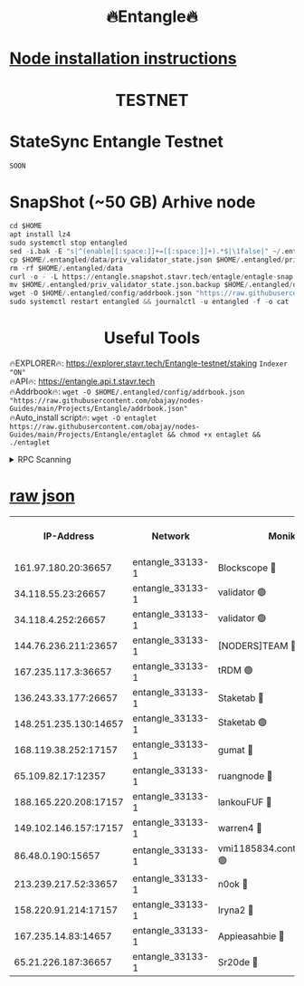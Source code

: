 <h1 align="center"> 🔥Entangle🔥</h1>

[Node installation instructions](https://github.com/obajay/nodes-Guides/tree/main/Projects/Entangle)
=

<h1 align="center"> TESTNET</h1>

# StateSync Entangle Testnet
```python
SOON
```
# SnapShot (~50 GB) Arhive node
```python
cd $HOME
apt install lz4
sudo systemctl stop entangled
sed -i.bak -E "s|^(enable[[:space:]]+=[[:space:]]+).*$|\1false|" ~/.entangled/config/config.toml
cp $HOME/.entangled/data/priv_validator_state.json $HOME/.entangled/priv_validator_state.json.backup
rm -rf $HOME/.entangled/data
curl -o - -L https://entangle.snapshot.stavr.tech/entagle/entagle-snap.tar.lz4 | lz4 -c -d - | tar -x -C $HOME/.entangled --strip-components 2
mv $HOME/.entangled/priv_validator_state.json.backup $HOME/.entangled/data/priv_validator_state.json
wget -O $HOME/.entangled/config/addrbook.json "https://raw.githubusercontent.com/obajay/nodes-Guides/main/Projects/Entangle/addrbook.json"
sudo systemctl restart entangled && journalctl -u entangled -f -o cat
```
 <h1 align="center"> Useful Tools</h1>
 
🔥EXPLORER🔥: https://explorer.stavr.tech/Entangle-testnet/staking        `Indexer "ON"` \
🔥API🔥:      https://entangle.api.t.stavr.tech \
🔥Addrbook🔥: ```wget -O $HOME/.entangled/config/addrbook.json "https://raw.githubusercontent.com/obajay/nodes-Guides/main/Projects/Entangle/addrbook.json"``` \
🔥Auto_install script🔥:  `wget -O entaglet https://raw.githubusercontent.com/obajay/nodes-Guides/main/Projects/Entangle/entaglet && chmod +x entaglet && ./entaglet`


<details>
<summary>RPC Scanning</summary>

<h2 align="center"> We scan nodes in real time every 4 hours. And we provide the final result of RPC endpoints.
We cannot influence the operation of these nodes in any way. </h2>


```python
If Voting Power is higher than 0 --> then the Node is a validator of the network and may be subject to attack and be a potential threat to the chain.
```
```python
We marked such validators with a red symbol
```

</details>

[raw json](https://rpc-check.entangt.stavr.tech/entangt/rpc-entangt-result.json)
=


<table><tr><th>IP-Address</th><th>Network</th><th>Moniker</th><th>Latest Block Height</th><th>Earliest Block Height</th><th>Catching Up</th><th>Tx Index</th><th>Voting Power</th><th>Scan Time</th></tr><tr><td>161.97.180.20:36657</td><td>entangle_33133-1</td><td>Blockscope 🔴</td><td>2086685</td><td>1</td><td>False</td><td>off</td><td>281789783765325</td><td>2024-02-08T15:10:38.962285810UTC</td></tr><tr><td>34.118.55.23:26657</td><td>entangle_33133-1</td><td>validator 🟢</td><td>2086685</td><td>1</td><td>False</td><td>on</td><td>0</td><td>2024-02-08T15:10:40.000541406UTC</td></tr><tr><td>34.118.4.252:26657</td><td>entangle_33133-1</td><td>validator 🟢</td><td>2086685</td><td>1</td><td>False</td><td>on</td><td>0</td><td>2024-02-08T15:10:40.422072095UTC</td></tr><tr><td>144.76.236.211:23657</td><td>entangle_33133-1</td><td>[NODERS]TEAM 🔴</td><td>2086687</td><td>1</td><td>False</td><td>off</td><td>27053624834804497</td><td>2024-02-08T15:10:51.824838640UTC</td></tr><tr><td>167.235.117.3:36657</td><td>entangle_33133-1</td><td>tRDM 🟢</td><td>2086689</td><td>1</td><td>False</td><td>on</td><td>0</td><td>2024-02-08T15:11:03.734528357UTC</td></tr><tr><td>136.243.33.177:26657</td><td>entangle_33133-1</td><td>Staketab 🔴</td><td>2086688</td><td>660001</td><td>False</td><td>on</td><td>124579361756897</td><td>2024-02-08T15:10:54.165038954UTC</td></tr><tr><td>148.251.235.130:14657</td><td>entangle_33133-1</td><td>Staketab 🟢</td><td>2086685</td><td>660801</td><td>False</td><td>on</td><td>0</td><td>2024-02-08T15:10:38.335365948UTC</td></tr><tr><td>168.119.38.252:17157</td><td>entangle_33133-1</td><td>gumat 🔴</td><td>2086686</td><td>962001</td><td>False</td><td>on</td><td>324629784748256</td><td>2024-02-08T15:10:42.712052890UTC</td></tr><tr><td>65.109.82.17:12357</td><td>entangle_33133-1</td><td>ruangnode 🔴</td><td>2086685</td><td>1312001</td><td>False</td><td>off</td><td>475153661063986</td><td>2024-02-08T15:10:39.354854540UTC</td></tr><tr><td>188.165.220.208:17157</td><td>entangle_33133-1</td><td>lankouFUF 🔴</td><td>2086686</td><td>1910001</td><td>False</td><td>off</td><td>304952640439395</td><td>2024-02-08T15:10:42.982662746UTC</td></tr><tr><td>149.102.146.157:17157</td><td>entangle_33133-1</td><td>warren4 🔴</td><td>2086687</td><td>1958001</td><td>False</td><td>on</td><td>478751162246925</td><td>2024-02-08T15:10:51.553045163UTC</td></tr><tr><td>86.48.0.190:15657</td><td>entangle_33133-1</td><td>vmi1185834.contaboserver.net 🟢</td><td>2024243</td><td>1961001</td><td>False</td><td>off</td><td>0</td><td>2024-02-08T15:10:39.642692745UTC</td></tr><tr><td>213.239.217.52:33657</td><td>entangle_33133-1</td><td>n0ok 🔴</td><td>2086688</td><td>1986688</td><td>False</td><td>off</td><td>46578863675031859</td><td>2024-02-08T15:10:56.527371203UTC</td></tr><tr><td>158.220.91.214:17157</td><td>entangle_33133-1</td><td>Iryna2 🔴</td><td>2086689</td><td>2042001</td><td>False</td><td>on</td><td>312752267561793</td><td>2024-02-08T15:10:59.034290191UTC</td></tr><tr><td>167.235.14.83:14657</td><td>entangle_33133-1</td><td>Appieasahbie 🔴</td><td>2086689</td><td>2042001</td><td>False</td><td>on</td><td>43245397787847322</td><td>2024-02-08T15:11:03.414762863UTC</td></tr><tr><td>65.21.226.187:36657</td><td>entangle_33133-1</td><td>Sr20de 🔴</td><td>2086685</td><td>2049001</td><td>False</td><td>off</td><td>9779905313533</td><td>2024-02-08T15:10:38.660701641UTC</td></tr></table>

